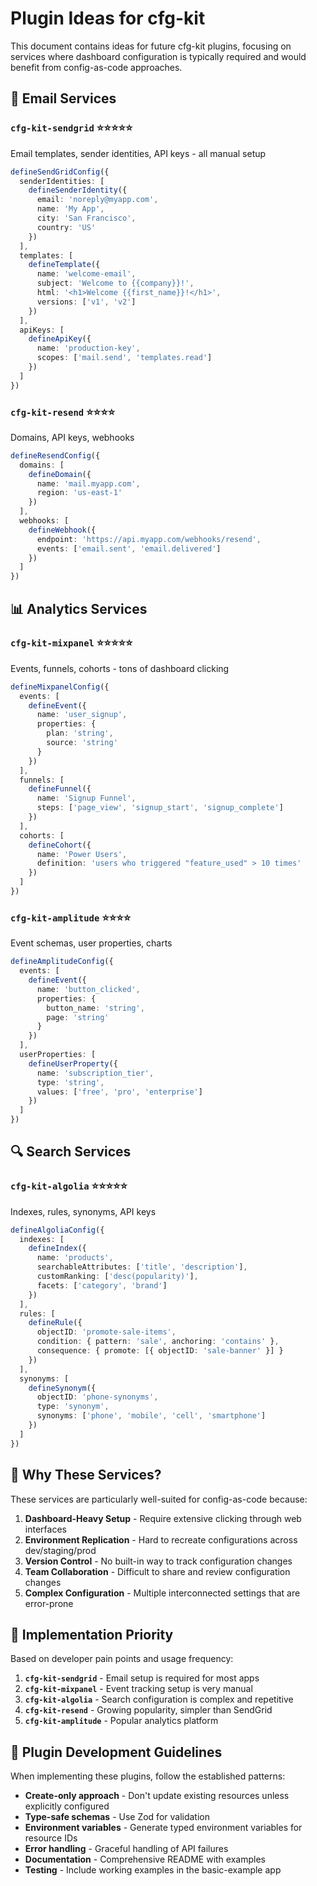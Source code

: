 # Plugin Ideas for cfg-kit

This document contains ideas for future cfg-kit plugins, focusing on services where dashboard configuration is typically required and would benefit from config-as-code approaches.

## 📧 **Email Services**

### **`cfg-kit-sendgrid`** ⭐⭐⭐⭐⭐
Email templates, sender identities, API keys - all manual setup

```typescript
defineSendGridConfig({
  senderIdentities: [
    defineSenderIdentity({
      email: 'noreply@myapp.com',
      name: 'My App',
      city: 'San Francisco',
      country: 'US'
    })
  ],
  templates: [
    defineTemplate({
      name: 'welcome-email',
      subject: 'Welcome to {{company}}!',
      html: '<h1>Welcome {{first_name}}!</h1>',
      versions: ['v1', 'v2']
    })
  ],
  apiKeys: [
    defineApiKey({
      name: 'production-key',
      scopes: ['mail.send', 'templates.read']
    })
  ]
})
```

### **`cfg-kit-resend`** ⭐⭐⭐⭐
Domains, API keys, webhooks

```typescript
defineResendConfig({
  domains: [
    defineDomain({
      name: 'mail.myapp.com',
      region: 'us-east-1'
    })
  ],
  webhooks: [
    defineWebhook({
      endpoint: 'https://api.myapp.com/webhooks/resend',
      events: ['email.sent', 'email.delivered']
    })
  ]
})
```

## 📊 **Analytics Services**

### **`cfg-kit-mixpanel`** ⭐⭐⭐⭐⭐
Events, funnels, cohorts - tons of dashboard clicking

```typescript
defineMixpanelConfig({
  events: [
    defineEvent({
      name: 'user_signup',
      properties: {
        plan: 'string',
        source: 'string'
      }
    })
  ],
  funnels: [
    defineFunnel({
      name: 'Signup Funnel',
      steps: ['page_view', 'signup_start', 'signup_complete']
    })
  ],
  cohorts: [
    defineCohort({
      name: 'Power Users',
      definition: 'users who triggered "feature_used" > 10 times'
    })
  ]
})
```

### **`cfg-kit-amplitude`** ⭐⭐⭐⭐
Event schemas, user properties, charts

```typescript
defineAmplitudeConfig({
  events: [
    defineEvent({
      name: 'button_clicked',
      properties: {
        button_name: 'string',
        page: 'string'
      }
    })
  ],
  userProperties: [
    defineUserProperty({
      name: 'subscription_tier',
      type: 'string',
      values: ['free', 'pro', 'enterprise']
    })
  ]
})
```

## 🔍 **Search Services**

### **`cfg-kit-algolia`** ⭐⭐⭐⭐⭐
Indexes, rules, synonyms, API keys

```typescript
defineAlgoliaConfig({
  indexes: [
    defineIndex({
      name: 'products',
      searchableAttributes: ['title', 'description'],
      customRanking: ['desc(popularity)'],
      facets: ['category', 'brand']
    })
  ],
  rules: [
    defineRule({
      objectID: 'promote-sale-items',
      condition: { pattern: 'sale', anchoring: 'contains' },
      consequence: { promote: [{ objectID: 'sale-banner' }] }
    })
  ],
  synonyms: [
    defineSynonym({
      objectID: 'phone-synonyms',
      type: 'synonym',
      synonyms: ['phone', 'mobile', 'cell', 'smartphone']
    })
  ]
})
```

## 🎯 **Why These Services?**

These services are particularly well-suited for config-as-code because:

1. **Dashboard-Heavy Setup** - Require extensive clicking through web interfaces
2. **Environment Replication** - Hard to recreate configurations across dev/staging/prod
3. **Version Control** - No built-in way to track configuration changes
4. **Team Collaboration** - Difficult to share and review configuration changes
5. **Complex Configuration** - Multiple interconnected settings that are error-prone

## 🚀 **Implementation Priority**

Based on developer pain points and usage frequency:

1. **`cfg-kit-sendgrid`** - Email setup is required for most apps
2. **`cfg-kit-mixpanel`** - Event tracking setup is very manual
3. **`cfg-kit-algolia`** - Search configuration is complex and repetitive
4. **`cfg-kit-resend`** - Growing popularity, simpler than SendGrid
5. **`cfg-kit-amplitude`** - Popular analytics platform

## 📝 **Plugin Development Guidelines**

When implementing these plugins, follow the established patterns:

- **Create-only approach** - Don't update existing resources unless explicitly configured
- **Type-safe schemas** - Use Zod for validation
- **Environment variables** - Generate typed environment variables for resource IDs
- **Error handling** - Graceful handling of API failures
- **Documentation** - Comprehensive README with examples
- **Testing** - Include working examples in the basic-example app
